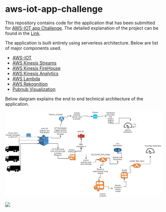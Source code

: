 # aws-iot-app-challenge
This repository contains code for the application that has been submitted for [AWS-IOT app Challenge](https://awsiot.devpost.com/). The detailed explanation of the project can be found in the [Link](https://devpost.com/software/managed-services-using-iot).

The application is built entirely using serverless architecture. Below are list of major components used.

* [AWS-IOT](https://aws.amazon.com/iot/)
* [AWS Kinesis Streams](https://aws.amazon.com/kinesis/streams/)
* [AWS Kinesis FireHouse](https://aws.amazon.com/kinesis/firehose/)
* [AWS Kinesis Analytics](https://aws.amazon.com/kinesis/analytics/)
* [AWS Lambda](https://aws.amazon.com/lambda/)
* [AWS Rekognition](https://aws.amazon.com/rekognition/)
* [Pubnub Visualization](https://www.pubnub.com/developers/eon/)

Below daigram explains the end to end technical architecture of the application.

![](io-app-challenge.jpg?raw=true)

![](https://www.youtube.com/watch?v=XbeMDr0aOfU?raw=true)

